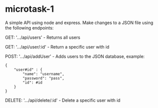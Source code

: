 # microtask-1
A simple API using node and express.
Make changes to a JSON file using the following endpoints:

GET: '.../api/users' - Returns all users

GET: '.../api/user/:id' - Return a specific user with id

POST: '.../api/addUser' - Adds users to the JSON database, example: 
```
{
    "user#id" : {
        "name": "username",
        "password": "pass",
        "id": #id
    }
}
```
DELETE: '.../api/delete/:id' - Delete a specific user with id